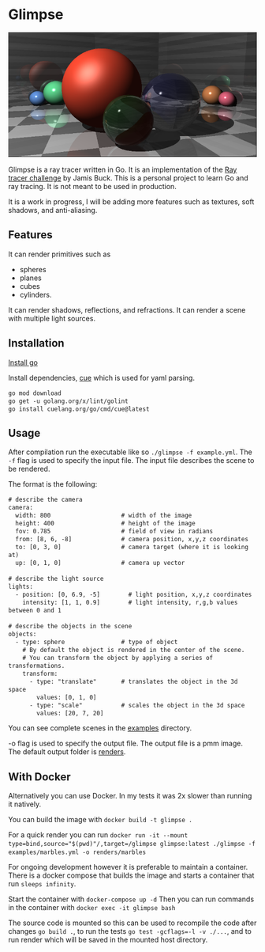 # Glimpse

![](examples/marbles.png)

Glimpse is a ray tracer written in Go. It is an implementation of the [Ray tracer challenge](https://pragprog.com/titles/jbtracer/the-ray-tracer-challenge/) by Jamis Buck.
This is a personal project to learn Go and ray tracing. It is not meant to be used in production.

It is a work in progress, I will be adding more features such as textures, soft shadows, and anti-aliasing.

## Features

It can render primitives such as 
- spheres 
- planes 
- cubes
- cylinders. 

It can render shadows, reflections, and refractions. It can render a scene with multiple light sources.

## Installation

[Install go](https://go.dev/dl/)

Install dependencies, [cue](https://cuelang.org) which is used for yaml parsing.

```
go mod download
go get -u golang.org/x/lint/golint
go install cuelang.org/go/cmd/cue@latest
```

## Usage

After compilation run the executable like so `./glimpse -f example.yml`. The `-f` flag is used to specify the input file. The input file describes the scene to be rendered.

The format is the following:

```
# describe the camera
camera:
  width: 800                    # width of the image
  height: 400                   # height of the image
  fov: 0.785                    # field of view in radians
  from: [8, 6, -8]              # camera position, x,y,z coordinates
  to: [0, 3, 0]                 # camera target (where it is looking at)
  up: [0, 1, 0]                 # camera up vector

# describe the light source
lights:
  - position: [0, 6.9, -5]        # light position, x,y,z coordinates
    intensity: [1, 1, 0.9]        # light intensity, r,g,b values between 0 and 1

# describe the objects in the scene
objects:
  - type: sphere                # type of object
    # By default the object is rendered in the center of the scene.
    # You can transform the object by applying a series of transformations.
    transform:  
      - type: "translate"       # translates the object in the 3d space
        values: [0, 1, 0]
      - type: "scale"           # scales the object in the 3d space
        values: [20, 7, 20]
```

You can see complete scenes in the [examples](examples) directory.

-o flag is used to specify the output file. The output file is a pmm image. The default output folder is [renders](renders).
 

## With Docker

Alternatively you can use Docker. In my tests it was 2x slower than running it natively.

You can build the image with `docker build -t glimpse .` 

For a quick render you can run `docker run -it --mount type=bind,source="$(pwd)"/,target=/glimpse glimpse:latest ./glimpse -f examples/marbles.yml -o renders/marbles`

For ongoing development however it is preferable to maintain a container. There is a docker compose that builds the image and starts a container that run `sleeps infinity`.

Start the container with `docker-compose up -d`
Then you can run commands in the container with `docker exec -it glimpse bash`

The source code is mounted so this can be used to recompile the code after changes `go build .`, to run the tests `go test -gcflags=-l -v ./...`, and to run render which will be saved in the mounted host directory.
